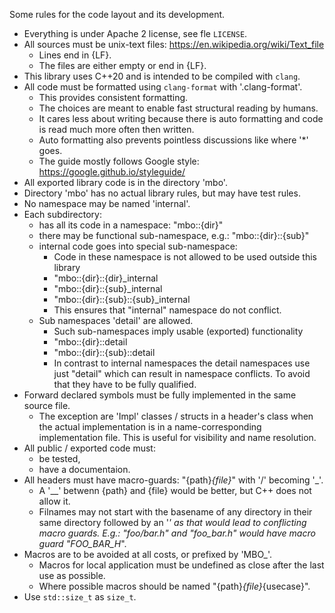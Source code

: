 Some rules for the code layout and its development.

* Everything is under Apache 2 license, see fle `LICENSE`.
* All sources must be unix-text files: https://en.wikipedia.org/wiki/Text_file
  * Lines end in {LF}.
  * The files are either empty or end in {LF}.
* This library uses C++20 and is intended to be compiled with `clang`.
* All code must be formatted using `clang-format` with '.clang-format'.
  * This provides consistent formatting.
  * The choices are meant to enable fast structural reading by humans.
  * It cares less about writing because there is auto formatting and code is
    read much more often then written.
  * Auto formatting also prevents pointless discussions like where '*' goes.
  * The guide mostly follows Google style: https://google.github.io/styleguide/
* All exported library code is in the directory 'mbo'.
* Directory 'mbo' has no actual library rules, but may have test rules.
* No namespace may be named 'internal'.
* Each subdirectory:
  * has all its code in a namespace: "mbo::{dir}"
  * there may be functional sub-namespace, e.g.: "mbo::{dir}::{sub}"
  * internal code goes into special sub-namespace:
    * Code in these namespace is not allowed to be used outside this library
    * "mbo::{dir}::{dir}_internal
    * "mbo::{dir}::{sub}_internal
    * "mbo::{dir}::{sub}::{sub}_internal
    * This ensures that "internal" namespace do not conflict.
  * Sub namespaces 'detail' are allowed.
    * Such sub-namespaces imply usable (exported) functionality
    * "mbo::{dir}::detail
    * "mbo::{dir}::{sub}::detail
    * In contrast to internal namespaces the detail namespaces use just "detail"
      which can result in namespace conflicts. To avoid that they have to be
      fully qualified.
* Forward declared symbols must be fully implemented in the same source file.
  * The exception are 'Impl' classes / structs in a header's class when the
    actual implementation is in a name-corresponding implementation file. This
    is useful for visibility and name resolution.
* All public / exported code must:
  * be tested,
  * have a documentaion.
* All headers must have macro-guards: "{path}_{file}_" with '/' becoming '_'.
  * A '__' betwenn {path} and {file} would be better, but C++ does not allow it.
  * Filnames may not start with the basename of any directory in their same
    directory followed by an '_' as that would lead to conflicting macro guards.
    E.g.: "foo/bar.h" and "foo_bar.h" would have macro guard "FOO_BAR_H_".
* Macros are to be avoided at all costs, or prefixed by 'MBO_'.
  * Macros for local application must be undefined as close after the last use
    as possible.
  * Where possible macros should be named "{path}_{file}_{usecase}".
* Use `std::size_t` as `size_t`.
